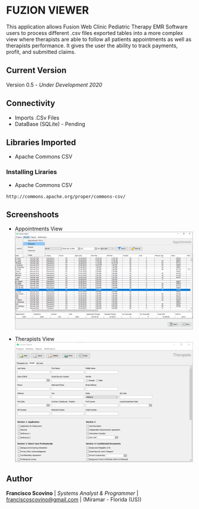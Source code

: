 
# FUZION VIEWER

This application allows Fusion Web Clinic Pediatric Therapy EMR Software users to process different .csv files exported tables into a more complex view where therapists are able to follow all patients appointments as well as therapists performance. It gives the user the ability to track payments, profit, and submitted claims.

## Current Version
Version 0.5 - *Under Development 2020*

## Connectivity

* Imports .CSv Files
* DataBase (SQLite) - Pending

## Libraries Imported

* Apache Commons CSV

### Installing Liraries

* Apache Commons CSV
```
http://commons.apache.org/proper/commons-csv/
```

## Screenshoots
* Appointments View
![Screenshoot](https://github.com/fscovino/Fuzion-Viewer/blob/master/FV_screenshoot.png)

* Therapists View
![Screenshoot](https://github.com/fscovino/Fuzion-Viewer/blob/master/FV_screenshoot2.png)

## Author

**Francisco Scovino** | *Systems Analyst & Programmer* | [franciscoscovino@gmail.com](mailto:franciscoscovino@gmail.com) | (Miramar - Florida (US))